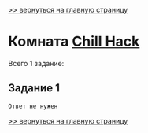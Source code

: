 [>> вернуться на главную страницу](https://github.com/BEPb/tryhackme/blob/master/README.md)

# Комната [Chill Hack](https://tryhackme.com/r/room/chillhack) 

Всего 1 заданиe:
## Задание 1

```commandline
Ответ не нужен
```



[>> вернуться на главную страницу](https://github.com/BEPb/tryhackme/blob/master/README.md)